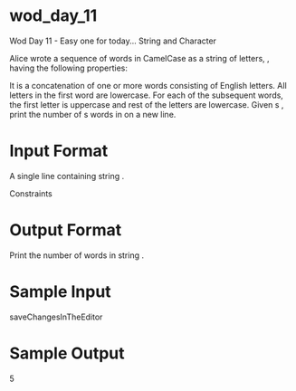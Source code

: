 # wod_day_11
Wod Day 11 - Easy one for today... String and Character

Alice wrote a sequence of words in CamelCase as a string of letters, , having the following properties:

It is a concatenation of one or more words consisting of English letters.
All letters in the first word are lowercase.
For each of the subsequent words, the first letter is uppercase and rest of the letters are lowercase.
Given s , print the number of s words in  on a new line.

# Input Format

A single line containing string .

Constraints

# Output Format

Print the number of words in string .

# Sample Input

saveChangesInTheEditor

# Sample Output

5
